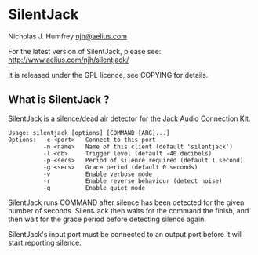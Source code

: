 SilentJack
==========
Nicholas J. Humfrey <njh@aelius.com>

For the latest version of SilentJack, please see:
http://www.aelius.com/njh/silentjack/

It is released under the GPL licence, see COPYING for details.


What is SilentJack ?
--------------------

SilentJack is a silence/dead air detector for the Jack Audio Connection Kit.

    Usage: silentjack [options] [COMMAND [ARG]...]
    Options:  -c <port>   Connect to this port
              -n <name>   Name of this client (default 'silentjack')
              -l <db>     Trigger level (default -40 decibels)
              -p <secs>   Period of silence required (default 1 second)
              -g <secs>   Grace period (default 0 seconds)
              -v          Enable verbose mode
              -r          Enable reverse behaviour (detect noise)
              -q          Enable quiet mode

SilentJack runs COMMAND after silence has been detected for the given 
number of seconds. SilentJack then waits for the command the finish, 
and then wait for the grace period before detecting silence again.

SilentJack's input port must be connected to an output port before 
it will start reporting silence.
